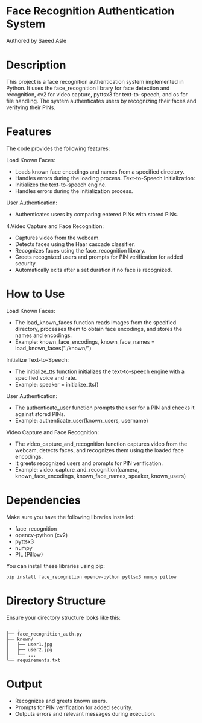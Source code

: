 # Face Recognition Authentication System

  Authored by Saeed Asle
 
# Description

This project is a face recognition authentication system implemented in Python.
It uses the face_recognition library for face detection and recognition, cv2 for video capture, pyttsx3 for text-to-speech, and os for file handling.
The system authenticates users by recognizing their faces and verifying their PINs.

# Features

The code provides the following features:


Load Known Faces:
  * Loads known face encodings and names from a specified directory.
  * Handles errors during the loading process.
Text-to-Speech Initialization:
  * Initializes the text-to-speech engine.
  * Handles errors during the initialization process.
    
User Authentication:
  * Authenticates users by comparing entered PINs with stored PINs.
    
4.Video Capture and Face Recognition:
  * Captures video from the webcam.
  * Detects faces using the Haar cascade classifier.
  * Recognizes faces using the face_recognition library.
  * Greets recognized users and prompts for PIN verification for added security.
  * Automatically exits after a set duration if no face is recognized.
    
# How to Use

Load Known Faces:
  * The load_known_faces function reads images from the specified directory, processes them to obtain face encodings, and stores the names and encodings.
  * Example: known_face_encodings, known_face_names = load_known_faces("./known/")
    
Initialize Text-to-Speech:
  * The initialize_tts function initializes the text-to-speech engine with a specified voice and rate.
  * Example: speaker = initialize_tts()
    
User Authentication:
  * The authenticate_user function prompts the user for a PIN and checks it against stored PINs.
  * Example: authenticate_user(known_users, username)
    
Video Capture and Face Recognition:
  * The video_capture_and_recognition function captures video from the webcam, detects faces, and recognizes them using the loaded face encodings.
  * It greets recognized users and prompts for PIN verification.
  * Example: video_capture_and_recognition(camera, known_face_encodings, known_face_names, speaker, known_users)
    
# Dependencies

Make sure you have the following libraries installed:
  * face_recognition
  * opencv-python (cv2)
  * pyttsx3
  * numpy
  * PIL (Pillow)

You can install these libraries using pip:

    pip install face_recognition opencv-python pyttsx3 numpy pillow

# Directory Structure

Ensure your directory structure looks like this:

        .
    ├── face_recognition_auth.py
    ├── known/
    │   ├── user1.jpg
    │   ├── user2.jpg
    │   └── ...
    └── requirements.txt

# Output
  * Recognizes and greets known users.
  * Prompts for PIN verification for added security.
  * Outputs errors and relevant messages during execution.

